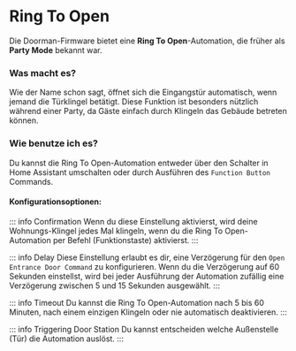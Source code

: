 # Ring To Open <Badge type="warning" text="Party Mode" />

Die Doorman-Firmware bietet eine **Ring To Open**-Automation, die früher als **Party Mode** bekannt war.

### Was macht es?
Wie der Name schon sagt, öffnet sich die Eingangstür automatisch, wenn jemand die Türklingel betätigt. Diese Funktion ist besonders nützlich während einer Party, da Gäste einfach durch Klingeln das Gebäude betreten können.

### Wie benutze ich es?
Du kannst die Ring To Open-Automation entweder über den Schalter in Home Assistant umschalten oder durch Ausführen des `Function Button` Commands.

#### Konfigurationsoptionen:
::: info Confirmation
Wenn du diese Einstellung aktivierst, wird deine Wohnungs-Klingel jedes Mal klingeln, wenn du die Ring To Open-Automation per Befehl (Funktionstaste) aktivierst.
:::

::: info Delay
Diese Einstellung erlaubt es dir, eine Verzögerung für den `Open Entrance Door Command` zu konfigurieren. Wenn du die Verzögerung auf 60 Sekunden einstellst, wird bei jeder Ausführung der Automation zufällig eine Verzögerung zwischen 5 und 15 Sekunden ausgewählt.
:::

::: info Timeout
Du kannst die Ring To Open-Automation nach 5 bis 60 Minuten, nach einem einzigen Klingeln oder nie automatisch deaktivieren.
:::

::: info Triggering Door Station
Du kannst entscheiden welche Außenstelle (Tür) die Automation auslöst.
:::